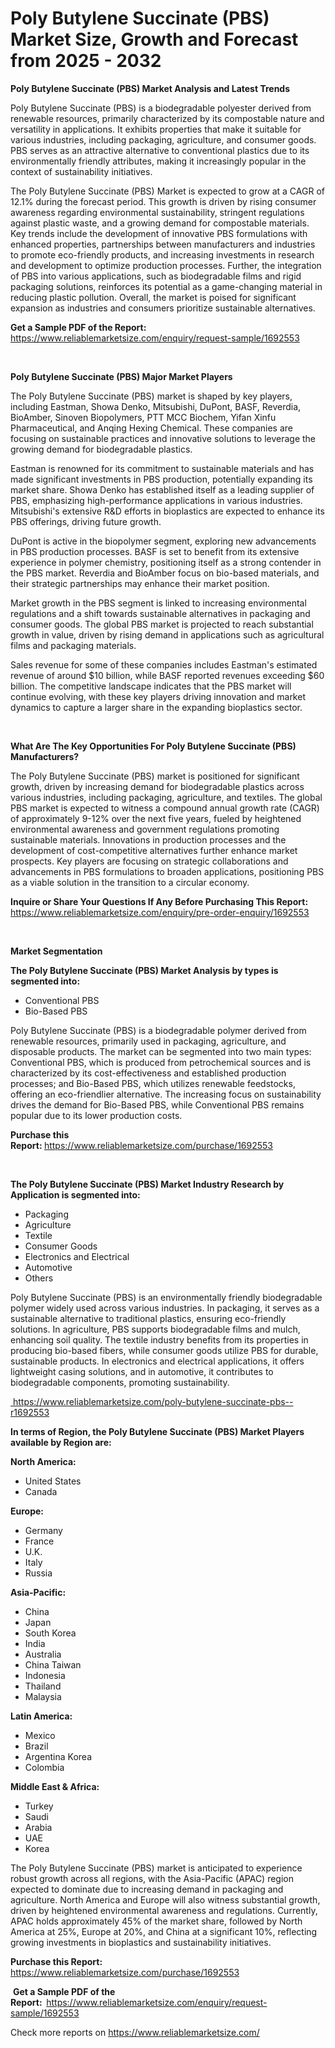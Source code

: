<p><h1>Poly Butylene Succinate (PBS) Market Size, Growth and Forecast from 2025 - 2032</h1></p><p><strong>Poly Butylene Succinate (PBS) Market Analysis and Latest Trends</strong></p>
<p><p>Poly Butylene Succinate (PBS) is a biodegradable polyester derived from renewable resources, primarily characterized by its compostable nature and versatility in applications. It exhibits properties that make it suitable for various industries, including packaging, agriculture, and consumer goods. PBS serves as an attractive alternative to conventional plastics due to its environmentally friendly attributes, making it increasingly popular in the context of sustainability initiatives.</p><p>The Poly Butylene Succinate (PBS) Market is expected to grow at a CAGR of 12.1% during the forecast period. This growth is driven by rising consumer awareness regarding environmental sustainability, stringent regulations against plastic waste, and a growing demand for compostable materials. Key trends include the development of innovative PBS formulations with enhanced properties, partnerships between manufacturers and industries to promote eco-friendly products, and increasing investments in research and development to optimize production processes. Further, the integration of PBS into various applications, such as biodegradable films and rigid packaging solutions, reinforces its potential as a game-changing material in reducing plastic pollution. Overall, the market is poised for significant expansion as industries and consumers prioritize sustainable alternatives.</p></p>
<p><strong>Get a Sample PDF of the Report:&nbsp;</strong> <a href="https://www.reliablemarketsize.com/enquiry/request-sample/1692553?utm_campaign=3537&utm_medium=2&utm_source=Github&utm_content=ia&utm_term=27032025&utm_id=poly-butylene-succinate-pbs">https://www.reliablemarketsize.com/enquiry/request-sample/1692553</a></p>
<p>&nbsp;</p>
<p><strong>Poly Butylene Succinate (PBS) Major Market Players</strong></p>
<p><p>The Poly Butylene Succinate (PBS) market is shaped by key players, including Eastman, Showa Denko, Mitsubishi, DuPont, BASF, Reverdia, BioAmber, Sinoven Biopolymers, PTT MCC Biochem, Yifan Xinfu Pharmaceutical, and Anqing Hexing Chemical. These companies are focusing on sustainable practices and innovative solutions to leverage the growing demand for biodegradable plastics.</p><p>Eastman is renowned for its commitment to sustainable materials and has made significant investments in PBS production, potentially expanding its market share. Showa Denko has established itself as a leading supplier of PBS, emphasizing high-performance applications in various industries. Mitsubishi's extensive R&D efforts in bioplastics are expected to enhance its PBS offerings, driving future growth.</p><p>DuPont is active in the biopolymer segment, exploring new advancements in PBS production processes. BASF is set to benefit from its extensive experience in polymer chemistry, positioning itself as a strong contender in the PBS market. Reverdia and BioAmber focus on bio-based materials, and their strategic partnerships may enhance their market position.</p><p>Market growth in the PBS segment is linked to increasing environmental regulations and a shift towards sustainable alternatives in packaging and consumer goods. The global PBS market is projected to reach substantial growth in value, driven by rising demand in applications such as agricultural films and packaging materials.</p><p>Sales revenue for some of these companies includes Eastman's estimated revenue of around $10 billion, while BASF reported revenues exceeding $60 billion. The competitive landscape indicates that the PBS market will continue evolving, with these key players driving innovation and market dynamics to capture a larger share in the expanding bioplastics sector.</p></p>
<p>&nbsp;</p>
<p><strong>What Are The Key Opportunities For Poly Butylene Succinate (PBS) Manufacturers?</strong></p>
<p><p>The Poly Butylene Succinate (PBS) market is positioned for significant growth, driven by increasing demand for biodegradable plastics across various industries, including packaging, agriculture, and textiles. The global PBS market is expected to witness a compound annual growth rate (CAGR) of approximately 9-12% over the next five years, fueled by heightened environmental awareness and government regulations promoting sustainable materials. Innovations in production processes and the development of cost-competitive alternatives further enhance market prospects. Key players are focusing on strategic collaborations and advancements in PBS formulations to broaden applications, positioning PBS as a viable solution in the transition to a circular economy.</p></p>
<p><strong>Inquire or Share Your Questions If Any Before Purchasing This Report:</strong> <a href="https://www.reliablemarketsize.com/enquiry/pre-order-enquiry/1692553?utm_campaign=3537&utm_medium=2&utm_source=Github&utm_content=ia&utm_term=27032025&utm_id=poly-butylene-succinate-pbs">https://www.reliablemarketsize.com/enquiry/pre-order-enquiry/1692553</a></p>
<p>&nbsp;</p>
<p><strong>Market Segmentation</strong></p>
<p><strong>The Poly Butylene Succinate (PBS) Market Analysis by types is segmented into:</strong></p>
<p><ul><li>Conventional PBS</li><li>Bio-Based PBS</li></ul></p>
<p><p>Poly Butylene Succinate (PBS) is a biodegradable polymer derived from renewable resources, primarily used in packaging, agriculture, and disposable products. The market can be segmented into two main types: Conventional PBS, which is produced from petrochemical sources and is characterized by its cost-effectiveness and established production processes; and Bio-Based PBS, which utilizes renewable feedstocks, offering an eco-friendlier alternative. The increasing focus on sustainability drives the demand for Bio-Based PBS, while Conventional PBS remains popular due to its lower production costs.</p></p>
<p><strong>Purchase this Report:&nbsp;</strong><a href="https://www.reliablemarketsize.com/purchase/1692553?utm_campaign=3537&utm_medium=2&utm_source=Github&utm_content=ia&utm_term=27032025&utm_id=poly-butylene-succinate-pbs">https://www.reliablemarketsize.com/purchase/1692553</a></p>
<p>&nbsp;</p>
<p><strong>The Poly Butylene Succinate (PBS) Market Industry Research by Application is segmented into:</strong></p>
<p><ul><li>Packaging</li><li>Agriculture</li><li>Textile</li><li>Consumer Goods</li><li>Electronics and Electrical</li><li>Automotive</li><li>Others</li></ul></p>
<p><p>Poly Butylene Succinate (PBS) is an environmentally friendly biodegradable polymer widely used across various industries. In packaging, it serves as a sustainable alternative to traditional plastics, ensuring eco-friendly solutions. In agriculture, PBS supports biodegradable films and mulch, enhancing soil quality. The textile industry benefits from its properties in producing bio-based fibers, while consumer goods utilize PBS for durable, sustainable products. In electronics and electrical applications, it offers lightweight casing solutions, and in automotive, it contributes to biodegradable components, promoting sustainability.</p></p>
<p><a href="https://www.reliablemarketsize.com/poly-butylene-succinate-pbs--r1692553?utm_campaign=3537&utm_medium=2&utm_source=Github&utm_content=ia&utm_term=27032025&utm_id=poly-butylene-succinate-pbs">&nbsp;https://www.reliablemarketsize.com/poly-butylene-succinate-pbs--r1692553</a></p>
<p><strong>In terms of Region, the Poly Butylene Succinate (PBS) Market Players available by Region are:</strong></p>
<p>
    <p> <strong> North America: </strong>
        <ul>
            <li>United States</li>
            <li>Canada</li>
        </ul>
        </p> 
    <p> <strong> Europe: </strong>
        <ul>
            <li>Germany</li>
            <li>France</li>
            <li>U.K.</li>
            <li>Italy</li>
            <li>Russia</li>
        </ul>
        </p> 
    <p> <strong> Asia-Pacific: </strong>
        <ul>
            <li>China</li>
            <li>Japan</li>
            <li>South Korea</li>
            <li>India</li>
            <li>Australia</li>
            <li>China Taiwan</li>
            <li>Indonesia</li>
            <li>Thailand</li>
            <li>Malaysia</li>
        </ul>
        </p> 
    <p> <strong> Latin America: </strong>
        <ul>
            <li>Mexico</li>
            <li>Brazil</li>
            <li>Argentina Korea</li>
            <li>Colombia</li>
        </ul>
        </p> 
    <p> <strong> Middle East & Africa: </strong>
        <ul>
            <li>Turkey</li>
            <li>Saudi</li>
            <li>Arabia</li>
            <li>UAE</li>
            <li>Korea</li>
        </ul>
    </p>
    </p>
<p><p>The Poly Butylene Succinate (PBS) market is anticipated to experience robust growth across all regions, with the Asia-Pacific (APAC) region expected to dominate due to increasing demand in packaging and agriculture. North America and Europe will also witness substantial growth, driven by heightened environmental awareness and regulations. Currently, APAC holds approximately 45% of the market share, followed by North America at 25%, Europe at 20%, and China at a significant 10%, reflecting growing investments in bioplastics and sustainability initiatives.</p></p>
<p><strong>Purchase this Report: </strong><a href="https://www.reliablemarketsize.com/purchase/1692553?utm_campaign=3537&utm_medium=2&utm_source=Github&utm_content=ia&utm_term=27032025&utm_id=poly-butylene-succinate-pbs">https://www.reliablemarketsize.com/purchase/1692553</a></p>
<p>&nbsp;<strong>Get a Sample PDF of the Report:&nbsp;&nbsp;</strong><a href="https://www.reliablemarketsize.com/enquiry/request-sample/1692553?utm_campaign=3537&utm_medium=2&utm_source=Github&utm_content=ia&utm_term=27032025&utm_id=poly-butylene-succinate-pbs">https://www.reliablemarketsize.com/enquiry/request-sample/1692553</a></p>
<p><strong></strong></p>
<p>Check more reports on <a href="https://www.reliablemarketsize.com/?utm_campaign=3537&utm_medium=2&utm_source=Github&utm_content=ia&utm_term=27032025&utm_id=poly-butylene-succinate-pbs">https://www.reliablemarketsize.com/</a></p>